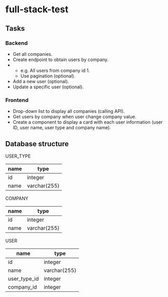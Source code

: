 # full-stack-test

## Tasks

### Backend

* Get all companies.
* Create endpoint to obtain users by company.
* * e.g. All users from company id 1.
  * Use pagination (optional).
* Add a new user (optional).
* Update a specific user (optional).

### Frontend

* Drop-down list to display all companies (calling API).
* Get users by company when user change company value.
* Create a component to display a card with each user information (user ID, user name, user type and company name).

## Database structure

USER_TYPE

| name | type         |
| ---- | ------------ |
| id   | integer      |
| name | varchar(255) |

COMPANY

| name | type         |
| ---- | ------------ |
| id   | integer      |
| name | varchar(255) |

USER

| name         | type         |
| ------------ | ------------ |
| id           | integer      |
| name         | varchar(255) |
| user_type_id | integer      |
| company_id   | integer      |
